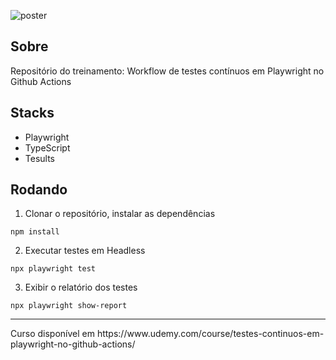 ![poster](./.github/poster.png)

## Sobre

Repositório do treinamento: Workflow de testes contínuos em Playwright no Github Actions

## Stacks
- Playwright
- TypeScript
- Tesults

## Rodando

1. Clonar o repositório, instalar as dependências
```
npm install
```

2. Executar testes em Headless
```
npx playwright test 
```

3. Exibir o relatório dos testes
```
npx playwright show-report
```

<hr>
Curso disponível em https://www.udemy.com/course/testes-continuos-em-playwright-no-github-actions/

